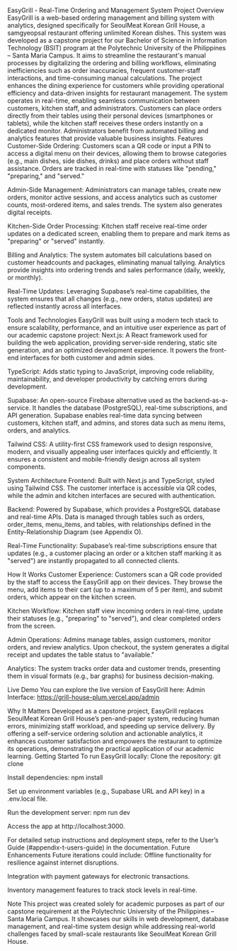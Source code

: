 EasyGrill - Real-Time Ordering and Management System
Project Overview
EasyGrill is a web-based ordering management and billing system with analytics, designed specifically for SeoulMeat Korean Grill House, a samgyeopsal restaurant offering unlimited Korean dishes. This system was developed as a capstone project for our Bachelor of Science in Information Technology (BSIT) program at the Polytechnic University of the Philippines – Santa Maria Campus. It aims to streamline the restaurant's manual processes by digitalizing the ordering and billing workflows, eliminating inefficiencies such as order inaccuracies, frequent customer-staff interactions, and time-consuming manual calculations. The project enhances the dining experience for customers while providing operational efficiency and data-driven insights for restaurant management.
The system operates in real-time, enabling seamless communication between customers, kitchen staff, and administrators. Customers can place orders directly from their tables using their personal devices (smartphones or tablets), while the kitchen staff receives these orders instantly on a dedicated monitor. Administrators benefit from automated billing and analytics features that provide valuable business insights.
Features
Customer-Side Ordering: Customers scan a QR code or input a PIN to access a digital menu on their devices, allowing them to browse categories (e.g., main dishes, side dishes, drinks) and place orders without staff assistance. Orders are tracked in real-time with statuses like "pending," "preparing," and "served."

Admin-Side Management: Administrators can manage tables, create new orders, monitor active sessions, and access analytics such as customer counts, most-ordered items, and sales trends. The system also generates digital receipts.

Kitchen-Side Order Processing: Kitchen staff receive real-time order updates on a dedicated screen, enabling them to prepare and mark items as "preparing" or "served" instantly.

Billing and Analytics: The system automates bill calculations based on customer headcounts and packages, eliminating manual tallying. Analytics provide insights into ordering trends and sales performance (daily, weekly, or monthly).

Real-Time Updates: Leveraging Supabase’s real-time capabilities, the system ensures that all changes (e.g., new orders, status updates) are reflected instantly across all interfaces.

Tools and Technologies
EasyGrill was built using a modern tech stack to ensure scalability, performance, and an intuitive user experience as part of our academic capstone project:
Next.js: A React framework used for building the web application, providing server-side rendering, static site generation, and an optimized development experience. It powers the front-end interfaces for both customer and admin sides.

TypeScript: Adds static typing to JavaScript, improving code reliability, maintainability, and developer productivity by catching errors during development.

Supabase: An open-source Firebase alternative used as the backend-as-a-service. It handles the database (PostgreSQL), real-time subscriptions, and API generation. Supabase enables real-time data syncing between customers, kitchen staff, and admins, and stores data such as menu items, orders, and analytics.

Tailwind CSS: A utility-first CSS framework used to design responsive, modern, and visually appealing user interfaces quickly and efficiently. It ensures a consistent and mobile-friendly design across all system components.

System Architecture
Frontend: Built with Next.js and TypeScript, styled using Tailwind CSS. The customer interface is accessible via QR codes, while the admin and kitchen interfaces are secured with authentication.

Backend: Powered by Supabase, which provides a PostgreSQL database and real-time APIs. Data is managed through tables such as orders, order_items, menu_items, and tables, with relationships defined in the Entity-Relationship Diagram (see Appendix O).

Real-Time Functionality: Supabase’s real-time subscriptions ensure that updates (e.g., a customer placing an order or a kitchen staff marking it as "served") are instantly propagated to all connected clients.

How It Works
Customer Experience: Customers scan a QR code provided by the staff to access the EasyGrill app on their devices. They browse the menu, add items to their cart (up to a maximum of 5 per item), and submit orders, which appear on the kitchen screen.

Kitchen Workflow: Kitchen staff view incoming orders in real-time, update their statuses (e.g., "preparing" to "served"), and clear completed orders from the screen.

Admin Operations: Admins manage tables, assign customers, monitor orders, and review analytics. Upon checkout, the system generates a digital receipt and updates the table status to "available."

Analytics: The system tracks order data and customer trends, presenting them in visual formats (e.g., bar graphs) for business decision-making.

Live Demo
You can explore the live version of EasyGrill here:
Admin Interface: https://grill-house-plum.vercel.app/admin  

Why It Matters
Developed as a capstone project, EasyGrill replaces SeoulMeat Korean Grill House’s pen-and-paper system, reducing human errors, minimizing staff workload, and speeding up service delivery. By offering a self-service ordering solution and actionable analytics, it enhances customer satisfaction and empowers the restaurant to optimize its operations, demonstrating the practical application of our academic learning.
Getting Started
To run EasyGrill locally:
Clone the repository: git clone <repository-url>

Install dependencies: npm install

Set up environment variables (e.g., Supabase URL and API key) in a .env.local file.

Run the development server: npm run dev

Access the app at http://localhost:3000.

For detailed setup instructions and deployment steps, refer to the User’s Guide (#appendix-t-users-guide) in the documentation.
Future Enhancements
Future iterations could include:
Offline functionality for resilience against internet disruptions.

Integration with payment gateways for electronic transactions.

Inventory management features to track stock levels in real-time.

Note
This project was created solely for academic purposes as part of our capstone requirement at the Polytechnic University of the Philippines – Santa Maria Campus. It showcases our skills in web development, database management, and real-time system design while addressing real-world challenges faced by small-scale restaurants like SeoulMeat Korean Grill House.

